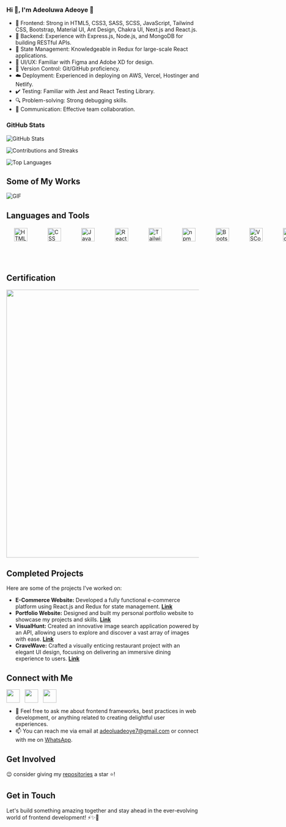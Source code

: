  ### Hi 👋, I'm Adeoluwa Adeoye 👋 
 
- 🎨 Frontend: Strong in HTML5, CSS3, SASS, SCSS, JavaScript, Tailwind CSS, Bootstrap, Material UI, Ant Design, Chakra UI, Next.js and React.js.
- 🚀 Backend: Experience with Express.js, Node.js, and MongoDB for building RESTful APIs.
- 🔄 State Management: Knowledgeable in Redux for large-scale React applications.
- 📱 UI/UX: Familiar with Figma and Adobe XD for design.
- 📝 Version Control: Git/GitHub proficiency.
- ☁️ Deployment: Experienced in deploying on AWS, Vercel, Hostinger and Netlify.
- ✔️ Testing: Familiar with Jest and React Testing Library.
- 🔍 Problem-solving: Strong debugging skills.
- 💬 Communication: Effective team collaboration.

### GitHub Stats
![GitHub Stats](https://github-readme-stats.vercel.app/api?username=adeoluwaadeoye&show_icons=true&theme=radical&custom_title=GitHub%20Stats&include_all_commits=true&count_private=true)

![Contributions and Streaks](https://github-readme-streak-stats.herokuapp.com/?user=adeoluwaadeoye&theme=radical)

![Top Languages](https://github-readme-stats.vercel.app/api/top-langs/?username=adeoluwaadeoye&layout=compact&theme=radical)

## Some of My Works
![GIF](https://media.giphy.com/media/v1.Y2lkPTc5MGI3NjExY2dzNG82YTJpejJsMHZ0anliZHRhYnJqYWF6ZDh0cHhyNTlmbmNyZCZlcD12MV9pbnRlcm5hbF9naWZfYnlfaWQmY3Q9Zw/i9LPkj2zqJPrd46r4q/giphy.gif)

## Languages and Tools
<div style="display: flex; justify-content: space-between; gap: 40px; margin: 20px">
  <img align="left" src="https://www.vectorlogo.zone/logos/w3_html5/w3_html5-icon.svg" style="padding-right:10px;"  alt="HTML" height="35"/>
  <img align="left" src="https://www.vectorlogo.zone/logos/netlifyapp_watercss/netlifyapp_watercss-icon.svg" style="padding-right:10px;"  alt="CSS" height="35"/>
  <img align="left" src="https://www.vectorlogo.zone/logos/javascript/javascript-icon.svg" style="padding-right:10px;"  alt="JavaScript" height="35"/>
  <img align="left" src="https://www.vectorlogo.zone/logos/reactjs/reactjs-icon.svg" style="padding-right:10px;"  alt="React.js" height="35"/>
  <img align="left" src="https://www.vectorlogo.zone/logos/tailwindcss/tailwindcss-icon.svg" style="padding-right:10px;"  alt="Tailwind" height="35"/>
  <img align="left" src="https://www.vectorlogo.zone/logos/npmjs/npmjs-icon.svg" style="padding-right:10px;"  alt="npm" height="35"/>
  <img align="left" src="https://www.vectorlogo.zone/logos/getbootstrap/getbootstrap-icon.svg" style="padding-right:10px;"  alt="Bootstrap" height="35"/>
  <img align="left" src="https://www.vectorlogo.zone/logos/visualstudio_code/visualstudio_code-icon.svg" style="padding-right:10px;"  alt="VSCode" height="35"/>
  <img align="left" src="https://www.vectorlogo.zone/logos/nodejs/nodejs-icon.svg" style="padding-right:10px;"  alt="Node.js" height="35"/>
  <img align="left" src="https://www.vectorlogo.zone/logos/git-scm/git-scm-icon.svg" style="padding-right:10px;"  alt="Git" height="35"/>
</div>

<br />
<br />

## Certification
[<img src="https://s3.amazonaws.com/coursera_assets/meta_images/generated/CERTIFICATE_LANDING_PAGE/CERTIFICATE_LANDING_PAGE~ESFU4ABASJAZ/CERTIFICATE_LANDING_PAGE~ESFU4ABASJAZ.jpeg" width="700">](https://www.coursera.org/account/accomplishments/professional-cert/ESFU4ABASJAZ)

## Completed Projects
Here are some of the projects I've worked on:
- **E-Commerce Website:** Developed a fully functional e-commerce platform using React.js and Redux for state management. [**Link**](https://tastytopz.netlify.app/)
- **Portfolio Website:** Designed and built my personal portfolio website to showcase my projects and skills. [**Link**](https://adeoluwaadeoye.netlify.app/)
- **VisualHunt:** Created an innovative image search application powered by an API, allowing users to explore and discover a vast array of images with ease. [**Link**](https://visualhunt.netlify.app/)
- **CraveWave:** Crafted a visually enticing restaurant project with an elegant UI design, focusing on delivering an immersive dining experience to users. [**Link**](https://cravewave.netlify.app/)

## Connect with Me
[<img align="left" src="https://www.vectorlogo.zone/logos/linkedin/linkedin-icon.svg" style="padding-right:10px;" width="35">](https://linkedin.com/in/adeoyeadeoluwa)
[<img align="left" src="https://www.vectorlogo.zone/logos/twitter/twitter-icon.svg" style="padding-right:10px;" width="35">](https://www.twitter.com/adeoluwatweets)
[<img align="left" src="https://www.vectorlogo.zone/logos/messenger/messenger-icon.svg" style="padding-right:10px;" width="35">](https://m.me/adeoluwa.adeoye.90)
<br />
<br />
- 💬 Feel free to ask me about frontend frameworks, best practices in web development, or anything related to creating delightful user experiences.
- 📫 You can reach me via email at adeoluadeoye7@gmail.com or connect with me on [WhatsApp](https://wa.me/+2348140898790).


## Get Involved
 😉 consider giving my [repositories](https://github.com/adeoluwaadeoye?tab=repositories) a star ⭐️!

## Get in Touch
Let's build something amazing together and stay ahead in the ever-evolving world of frontend development! ⚡️✨🚀
